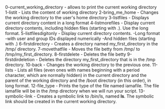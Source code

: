 0-current_working_directory - allows to print the current working directory
1-listit - Lists the content of working directory
2-bring_me_home - Changes the working directory to the user's home directory
3-listfiles - Displays current directory content in a long format
4-listmorefiles - Display current directory contents, including hidden files (starting with .). Use the long format.
5-listfilesdigitonly - Display current directory contents.
    -Long format
    -with user and group IDs displayed numerically
    -And hidden files (starting with .)
6-firstdirectory - Creates a directory named my_first_directory in the /tmp/ directory.
7-movethatfile - Moves the file betty from /tmp/ to /tmp/my_first_directory.
8-firstdelete - Deletes the file betty
9-firstdirdeletion -  Deletes the directory my_first_directory that is in the /tmp directory.
10-back - Changes the working directory to the previous one.
11-lists -  Lists all files (even ones with names beginning with a period character, which are normally hidden) in the current directory and the parent of the working directory and the /boot directory (in this order), in long format.
12-file_type - Prints the type of the file named iamafile. The file iamafile will be in the /tmp directory when we will run your script.
13-symbolic-link - Creates a symbolic link to /bin/ls, named __ls__. The symbolic link should be created in the current working directory. 
